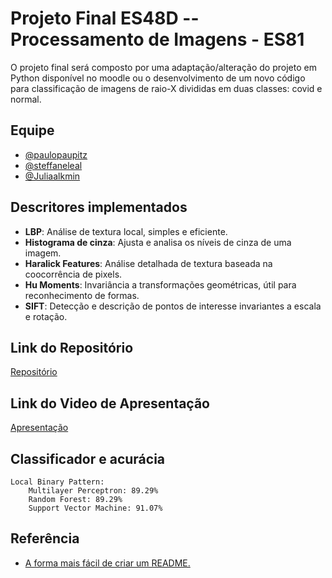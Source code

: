 
# Projeto Final ES48D -- Processamento de Imagens - ES81

O projeto final será composto por uma adaptação/alteração do projeto em Python disponível no
moodle ou o desenvolvimento de um novo código para classificação de imagens de raio-X
divididas em duas classes: covid e normal.




## Equipe

- [@paulopaupitz](https://www.github.com/paulopaupitz)
- [@steffaneleal](https://www.github.com/steffaneleal)
- [@Juliaalkmin](https://www.github.com/Juliaalkmin)


## Descritores implementados
- **LBP**: Análise de textura local, simples e eficiente.
- **Histograma de cinza**: Ajusta e analisa os níveis de cinza de uma imagem.
- **Haralick Features**: Análise detalhada de textura baseada na coocorrência de pixels.
- **Hu Moments**: Invariância a transformações geométricas, útil para reconhecimento de formas.
- **SIFT**: Detecção e descrição de pontos de interesse invariantes a escala e rotação.

##  Link do Repositório
 [Repositório](https://github.com/paulopaupitz/projeto-final-Processamento-de-Imagens)

 ##  Link do Video de Apresentação 
[Apresentação](https://youtu.be/tbCbBJCzYC8)

## Classificador e acurácia

    Local Binary Pattern:
        Multilayer Perceptron: 89.29%  
        Random Forest: 89.29% 
        Support Vector Machine: 91.07%  
   

 
 
## Referência

 - [A forma mais fácil de criar um README.](https://readme.so/pt)
 
